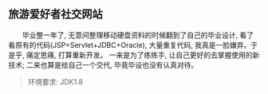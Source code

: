## 旅游爱好者社交网站

　　毕业整一年了, 无意间整理移动硬盘资料的时候翻到了自己的毕业设计, 看了看原有的代码(JSP+Servlet+JDBC+Oracle), 大量重复代码, 我真是一脸嫌弃。于是乎, 痛定思痛, 打算重新开发。 一来是为了练练手, 让自己更好的去掌握使用的新技术; 二来也算是给自己一个交代, 毕竟毕设也没有认真对待。<br />

> 环境要求: JDK1.8

